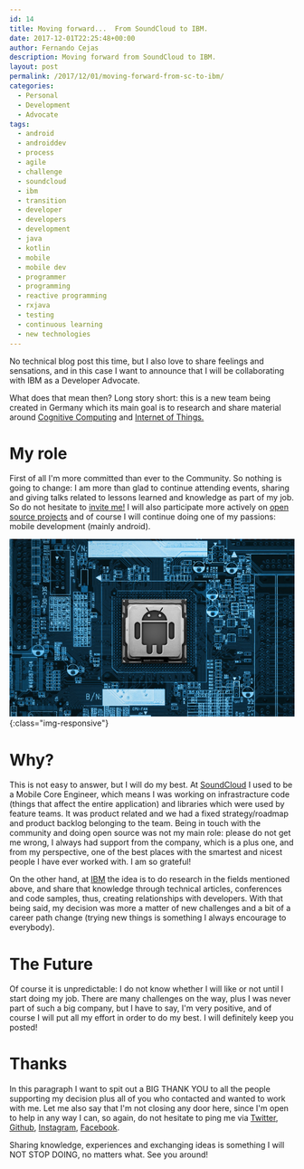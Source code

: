 ```yaml
---
id: 14
title: Moving forward...  From SoundCloud to IBM.
date: 2017-12-01T22:25:48+00:00
author: Fernando Cejas
description: Moving forward from SoundCloud to IBM.  
layout: post
permalink: /2017/12/01/moving-forward-from-sc-to-ibm/
categories:
  - Personal
  - Development
  - Advocate
tags:
  - android
  - androiddev
  - process
  - agile
  - challenge
  - soundcloud
  - ibm
  - transition
  - developer
  - developers
  - development
  - java
  - kotlin
  - mobile
  - mobile dev
  - programmer
  - programming
  - reactive programming
  - rxjava
  - testing
  - continuous learning
  - new technologies
---
```

<p class="justify"><span class="boldtext">No technical blog post this time</span>, but I also love to share feelings and sensations, and in this case I want to announce that I will be collaborating with <span class="boldtext">IBM as a Developer Advocate.</span></p> 

<p class="justify"><span class="boldtext">What does that mean then?</span> <span class="underlinetext">Long story short:</span> this is a new team being created in Germany which its main goal is to research and share material around <a href="https://en.wikipedia.org/wiki/Cognitive_computing" target="_blank">Cognitive Computing</a> and <a href="https://en.wikipedia.org/wiki/Internet_of_things" target="_blank">Internet of Things.</a></p>


# My role

<p class="justify"><span class="boldtext">First of all I'm more committed than ever to the Community.</span> So nothing is going to change: I am more than glad to continue attending events, sharing and giving talks related to lessons learned and knowledge as part of my job. So do not hesitate to <a href="https://twitter.com/fernando_cejas/" target="_blank">invite me!</a> I will also participate more actively on <a href="https://github.com/android10" target="_blank">open source projects</a> and of course I will continue doing one of my passions: <span class="boldtext">mobile development (mainly android).</span></p>

![fernando-cejas](/assets/images/cognitive_android.png){:class="img-responsive"}


# Why?

<p class="justify"><span class="boldtext">This is not easy to answer,</span> but I will do my best. At <a href="https://soundcloud.com/" target="_blank">SoundCloud</a> I used to be a <span class="boldtext">Mobile Core Engineer, which means I was working on infrastracture code (things that affect the entire application) and libraries which were used by feature teams.</span> 
It was product related and we had a fixed strategy/roadmap and product backlog belonging to the team. Being in touch with the community and doing open source was not my main role: please do not get me wrong, <span class="boldtext">I always had support from the company, which is a plus one, and from my perspective, one of the best places with the smartest and nicest people I have ever worked with. I am so grateful!</span></p>  

<p class="justify">On the other hand, at <a href="https://www.ibm.com/us-en/" target="_blank">IBM</a> the idea is to <span class="boldtext">do research in the fields mentioned above, and share that knowledge through technical articles, conferences and code samples,</span> thus, creating relationships with developers. With that being said, my decision was more a matter of <span class="boldtext">new challenges</span> and a bit of a <span class="boldtext">career path change</span> (trying new things is something I always encourage to everybody).</p>


# The Future

<p class="justify"><span class="boldtext">Of course it is unpredictable: I do not know whether I will like or not until I start doing my job.</span> There are many challenges on the way, plus I was never part of such a big company, but I have to say, <span class="boldtext">I'm very positive,</span> and of course I will put all my effort in order to do my best. <span class="boldtext">I will definitely keep you posted!</span></p>


# Thanks

<p class="justify">In this paragraph I want to spit out a <span class="boldtext">BIG THANK YOU</span> to all the people supporting my decision plus all of you who contacted and wanted to work with me. 
Let me also say that <span class="boldtext">I'm not closing any door here,</span> since I'm open to help in any way I can, so again, do not hesitate to ping me via <a href="https://twitter.com/fernando_cejas/" target="_blank">Twitter</a>, <a href="https://github.com/android10" target="_blank">Github</a>, <a href="https://www.instagram.com/fernando_cejas/" target="_blank">Instagram</a>, <a href="https://www.facebook.com/Penano" target="_blank">Facebook</a>.</p>

<p class="justify"><span class="boldtext">Sharing knowledge, experiences and exchanging ideas is something I will NOT STOP DOING, no matters what.</span> See you around!</p>